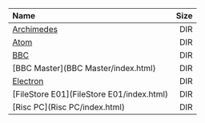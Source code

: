 |Name|Size|
|:---|---:|
|[Archimedes](Archimedes/index.html)|DIR|
|[Atom](Atom/index.html)|DIR|
|[BBC](BBC/index.html)|DIR|
|[BBC Master](BBC Master/index.html)|DIR|
|[Electron](Electron/index.html)|DIR|
|[FileStore E01](FileStore E01/index.html)|DIR|
|[Risc PC](Risc PC/index.html)|DIR|
